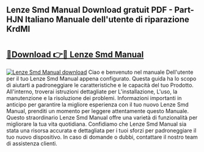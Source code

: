 ## Lenze Smd Manual Download gratuit PDF - Part-HJN Italiano Manuale dell'utente di riparazione KrdMI

# <h2><a href="http://dfbghup.blite.top/?on=Lenze+Smd+Manual">🔗Download 👉🔴 Lenze Smd Manual</a></h2>

[![Lenze Smd Manual download](https://i.imgur.com/lujVjoI.png)](http://dfbghup.blite.top/?on=Lenze+Smd+Manual)
Ciao e benvenuto nel manuale Dell'utente per il tuo Lenze Smd Manual appena configurato. Questa guida ha lo scopo di aiutarti a padroneggiare le caratteristiche e le capacità del tuo Prodotto. All'interno, troverai istruzioni dettagliate per L'installazione, L'uso, la manutenzione e la risoluzione dei problemi. Informazioni importanti in anticipo per garantire la migliore esperienza con il tuo nuovo Lenze Smd Manual, prenditi un momento per leggere attentamente questo Manuale. Questo straordinario Lenze Smd Manual offre una varietà di funzionalità per migliorare la tua vita quotidiana. Confidiamo che Lenze Smd Manual sia stata una risorsa accurata e dettagliata per i tuoi sforzi per padroneggiare il tuo nuovo dispositivo. In caso di domande o dubbi, contattare il nostro team di assistenza clienti.

